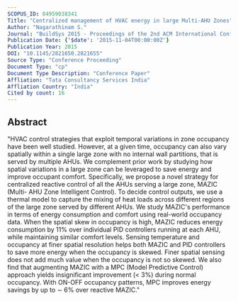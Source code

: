 ```yaml
---
SCOPUS_ID: 84959038341
Title: "Centralized management of HVAC energy in large Multi-AHU Zones"
Author: "Nagarathinam S."
Journal: "BuildSys 2015 - Proceedings of the 2nd ACM International Conference on Embedded Systems for Energy-Efficient Built"
Publication Date: {'$date': '2015-11-04T00:00:00Z'}
Publication Year: 2015
DOI: "10.1145/2821650.2821655"
Source Type: "Conference Proceeding"
Document Type: "cp"
Document Type Description: "Conference Paper"
Affliation: "Tata Consultancy Services India"
Affliation Country: "India"
Cited by count: 16
---
```


## Abstract
"HVAC control strategies that exploit temporal variations in zone occupancy have been well studied. However, at a given time, occupancy can also vary spatially within a single large zone with no internal wall partitions, that is served by multiple AHUs. We complement prior work by studying how spatial variations in a large zone can be leveraged to save energy and improve occupant comfort. Specifically, we propose a novel strategy for centralized reactive control of all the AHUs serving a large zone, MAZIC (Multi- AHU Zone Intelligent Control). To decide control outputs, we use a thermal model to capture the mixing of heat loads across different regions of the large zone served by different AHUs. We study MAZIC's performance in terms of energy consumption and comfort using real-world occupancy data. When the spatial skew in occupancy is high, MAZIC reduces energy consumption by 11% over individual PID controllers running at each AHU, while maintaining similar comfort levels. Sensing temperature and occupancy at finer spatial resolution helps both MAZIC and PID controllers to save more energy when the occupancy is skewed. Finer spatial sensing does not add much value when the occupancy is not so skewed. We also find that augmenting MAZIC with a MPC (Model Predictive Control) approach yields insignificant improvement (< 3%) during normal occupancy. With ON-OFF occupancy patterns, MPC improves energy savings by up to ∼ 6% over reactive MAZIC."
